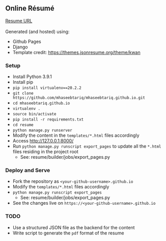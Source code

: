 ## Online Résumé

<a href="https://mhaseebtariq.com/" target="_blank">Resume URL</a><br/><br/>
Generated (and hosted) using:
* Github Pages
* Django
* Template credit: https://themes.jsonresume.org/theme/kwan

### Setup
* Install Python 3.9.1
* Install pip
* `pip install virtualenv==20.2.2`
* `git clone https://github.com/mhaseebtariq/mhaseebtariq.github.io.git`
* `cd mhaseebtariq.github.io`
* `virtualenv .`
* `source bin/activate`
* `pip install -r requirements.txt`
* `cd resume`
* `python manage.py runserver`
* Modify the content in the `templates/*.html` files accordingly
* Access http://127.0.0.1:8000/
* Run `python manage.py runscript export_pages` to update all the `*.html` files residing in the project root
  - See: resume/builder/jobs/export_pages.py

### Deploy and Serve
* Fork the repository as `<your-github-username>.github.io`
* Modify the `templates/*.html` files accordingly
* `python manage.py runscript export_pages`
  - See: resume/builder/jobs/export_pages.py
* See the changes live on `https://<your-github-username>.github.io`

### TODO
* Use a structured JSON file as the backend for the content
* Write script to generate the `pdf` format of the resume
